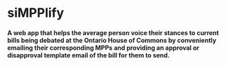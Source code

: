 # siMPPlify

#### A web app that helps the average person voice their stances to current bills being debated at the Ontario House of Commons by conveniently emailing their corresponding MPPs and providing an approval or disapproval template email of the bill for them to send.
